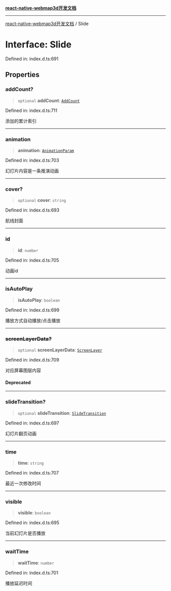 [**react-native-webmap3d开发文档**](../README.md)

***

[react-native-webmap3d开发文档](../globals.md) / Slide

# Interface: Slide

Defined in: index.d.ts:691

## Properties

### addCount?

> `optional` **addCount**: [`AddCount`](AddCount.md)

Defined in: index.d.ts:711

添加的累计索引

***

### animation

> **animation**: [`AnimationParam`](../type-aliases/AnimationParam.md)

Defined in: index.d.ts:703

幻灯片内容是一条推演动画

***

### cover?

> `optional` **cover**: `string`

Defined in: index.d.ts:693

航线封面

***

### id

> **id**: `number`

Defined in: index.d.ts:705

动画id

***

### isAutoPlay

> **isAutoPlay**: `boolean`

Defined in: index.d.ts:699

播放方式自动播放/点击播放

***

### ~~screenLayerData?~~

> `optional` **screenLayerData**: [`ScreenLayer`](ScreenLayer.md)

Defined in: index.d.ts:709

对应屏幕图层内容

#### Deprecated

***

### slideTransition?

> `optional` **slideTransition**: [`SlideTransition`](SlideTransition.md)

Defined in: index.d.ts:697

幻灯片翻页动画

***

### time

> **time**: `string`

Defined in: index.d.ts:707

最近一次修改时间

***

### visible

> **visible**: `boolean`

Defined in: index.d.ts:695

当前幻灯片是否播放

***

### waitTime

> **waitTime**: `number`

Defined in: index.d.ts:701

播放延迟时间
